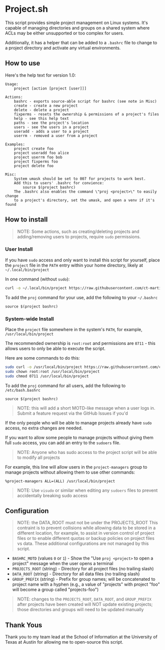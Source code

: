 # Project.sh

This script provides simple project management on Linux systems.
It's capable of managing directories and groups on a shared system where ACLs may be either unsupported or too complex for users.

Additionally, it has a helper that can be added to a `.bashrc` file to change to a project directory and activate any virtual environments.

## How to use

Here's the help text for version 1.0:

```
Usage:
    project [action [project [user]]]

Actions:
    bashrc - exports source-able script for bashrc (see note in Misc)
    create - create a new project
    delete - delete a project
    fixperms - resets the ownership & permissions of a project's files
    help - see this help text
    paths - see the project's location
    users - see the users in a project
    useradd - adds a user to a project
    userrm - removed a user from a project

Examples:
    project create foo
    project useradd foo alice
    project userrm foo bob
    project fixperms foo
    project delete foo

Misc:
    System umask should be set to 007 for projects to work best.
    Add this to users' .bashrc for convience:
        source $(project bashrc)
    The .bashrc also enables the command \"proj <project>\" to easily change
    to a project's directory, set the umask, and open a venv if it's found
```

## How to install

> NOTE: Some actions, such as creating/deleting projects and adding/removing users to projects, require `sudo` permissions.

### User Install

If you have `sudo` access and only want to install this script for yourself, place the `project` file in the `PATH` entry within your home directory, likely at `~/.local/bin/project`

In one command (without `sudo`):

```sh
curl -o ~/.local/bin/project https://raw.githubusercontent.com/ct-martin/project.sh/main/project
```

To add the `proj` command for your use, add the following to your `~/.bashrc`

```
source $(project bashrc)
```

### System-wide Install

Place the `project` file somewhere in the system's `PATH`, for example, `/usr/local/bin/project`

The recommended ownership is `root:root` and permissions are `0711` - this allows users to only be able to execute the script.

Here are some commands to do this:

```sh
sudo curl -o /usr/local/bin/project https://raw.githubusercontent.com/ct-martin/project.sh/main/project
sudo chown root:root /usr/local/bin/project
sudo chmod 0711 /usr/local/bin/project
```

To add the `proj` command for all users, add the following to `/etc/bash.bashrc`

```
source $(project bashrc)
```

> NOTE: this will add a short MOTD-like message when a user logs in.
> Submit a feature request via the GitHub Issues if you'd

If the only people who will be able to manage projects already have `sudo` access, no extra changes are needed.

If you want to allow some people to manage projects without giving them full `sudo` access, you can add an entry to the `sudoers` file.

> NOTE: Anyone who has sudo access to the project script will be able to modify all projects

For example, this line will allow users in the `project-managers` group to manage projects without allowing them to use other commands:

```
%project-managers ALL=(ALL) /usr/local/bin/project
```

> NOTE: Use `visudo` or similar when editing any `sudoers` files to prevent accidentally breaking sudo access

## Configuration

> NOTE: the DATA_ROOT must not be under the PROJECTS_ROOT
> This contraint is to prevent collisions while allowing data
> to be stored in a different location, for example, to assist
> in version control of project files or to enable different
> quotas or backup policies on project files vs data. These
> additional configurations are not managed by this script.

* `BASHRC_MOTD` (values `0` or `1`) - Show the "Use `proj <project>` to open a project" message when the user opens a terminal
* `PROJECTS_ROOT` (string) - Directory for all project files (no trailing slash)
* `DATA_ROOT` (string) - Directory for all data files (no trailing slash)
* `GROUP_PREFIX` (string) - Prefix for group names; will be concatenated to project name with a hyphen (e.g., a value of "projects" with project "foo" will become a group called "projects-foo")

> NOTE: changes to the `PROJECTS_ROOT`, `DATA_ROOT`, and `GROUP_PREFIX` after projects
> have been created will NOT update existing projects; those
> directories and groups will need to be updated manually

## Thank Yous

Thank you to my team lead at the School of Information at the University of Texas at Austin for allowing me to open-source this script.
